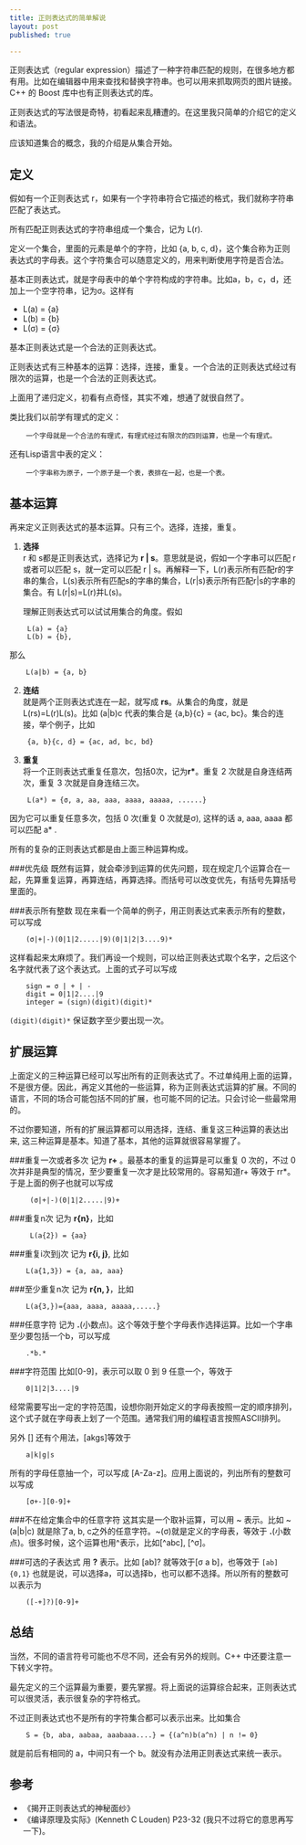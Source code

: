 ```yaml
---
title: 正则表达式的简单解说
layout: post
published: true

---
```


正则表达式（regular expression）描述了一种字符串匹配的规则，在很多地方都有用。比如在编辑器中用来查找和替换字符串。也可以用来抓取网页的图片链接。C++ 的 Boost 库中也有正则表达式的库。

正则表达式的写法很是奇特，初看起来乱糟遭的。在这里我只简单的介绍它的定义和语法。

应该知道集合的概念，我的介绍是从集合开始。

定义
---------
假如有一个正则表达式 r，如果有一个字符串符合它描述的格式，我们就称字符串匹配了表达式。

所有匹配正则表达式的字符串组成一个集合，记为 L(r).

定义一个集合，里面的元素是单个的字符，比如 {a, b, c, d}，这个集合称为正则表达式的字母表。这个字符集合可以随意定义的，用来判断使用字符是否合法。

基本正则表达式，就是字母表中的单个字符构成的字符串。比如a，b，c，d，还加上一个空字符串，记为σ。这样有

* L(a) = {a}
* L(b) = {b}
* L(σ) = {σ}

基本正则表达式是一个合法的正则表达式。

正则表达式有三种基本的运算：选择，连接，重复。一个合法的正则表达式经过有限次的运算，也是一个合法的正则表达式。

上面用了递归定义，初看有点奇怪，其实不难，想通了就很自然了。

类比我们以前学有理式的定义：
	
		一个字母就是一个合法的有理式，有理式经过有限次的四则运算，也是一个有理式。

还有Lisp语言中表的定义：

		一个字串称为原子，一个原子是一个表，表排在一起，也是一个表。


基本运算
------------
再来定义正则表达式的基本运算。只有三个。选择，连接，重复。

1. **选择**<br>
	r 和 s都是正则表达式，选择记为 **r | s**。意思就是说，假如一个字串可以匹配 r 或者可以匹配 s，就一定可以匹配 r | s。再解释一下，L(r)表示所有匹配r的字串的集合，L(s)表示所有匹配s的字串的集合，L(r|s)表示所有匹配r|s的字串的集合。有 L(r|s)=L(r)并L(s)。
	
	理解正则表达式可以试试用集合的角度。假如

		L(a) = {a}
		L(b) = {b}, 
那么

		L(a|b) = {a, b}

2. **连结**<br>
就是两个正则表达式连在一起，就写成 **rs**。从集合的角度，就是L(rs)=L(r)L(s)。比如 (a|b)c 代表的集合是 {a,b}{c} = {ac, bc}。集合的连接，举个例子，比如 

		{a, b}{c, d} = {ac, ad, bc, bd}

3. **重复**<br>
将一个正则表达式重复任意次，包括0次，记为**r\***。重复 2 次就是自身连结两次，重复 3 次就是自身连结三次。

		L(a*) = {σ, a, aa, aaa, aaaa, aaaaa, ......}
因为它可以重复任意多次，包括 0 次(重复 0 次就是σ), 这样的话 a, aaa, aaaa 都可以匹配 a* .


所有的复杂的正则表达式都是由上面三种运算构成。

###优先级
既然有运算，就会牵涉到运算的优先问题，现在规定几个运算合在一起，先算重复运算，再算连结，再算选择。而括号可以改变优先，有括号先算括号里面的。

###表示所有整数
现在来看一个简单的例子，用正则表达式来表示所有的整数，可以写成

		(σ|+|-)(0|1|2.....|9)(0|1|2|3....9)*

这样看起来太麻烦了。我们再设一个规则，可以给正则表达式取个名字，之后这个名字就代表了这个表达式。上面的式子可以写成

		sign = σ | + | -
		digit = 0|1|2....|9
		integer = (sign)(digit)(digit)*
		
`(digit)(digit)*` 保证数字至少要出现一次。


扩展运算
------------
上面定义的三种运算已经可以写出所有的正则表达式了。不过单纯用上面的运算，不是很方便。因此，再定义其他的一些运算，称为正则表达式运算的扩展。不同的语言，不同的场合可能包括不同的扩展，也可能不同的记法。只会讨论一些最常用的。

不过你要知道，所有的扩展运算都可以用选择，连结、重复这三种运算的表达出来, 这三种运算是基本。知道了基本，其他的运算就很容易掌握了。

###重复一次或者多次
记为 **r+** 。最基本的重复的运算是可以重复 0 次的，不过 0 次并非是典型的情况，至少要重复一次才是比较常用的。容易知道r+ 等效于 rr*。于是上面的例子也就可以写成

		 (σ|+|-)(0|1|2.....|9)+

###重复n次
记为 **r{n}**，比如

		 L(a{2}) = {aa}
 
###重复i次到j次
记为 **r{i, j}**, 比如

		L(a{1,3}) = {a, aa, aaa}

###至少重复n次
记为 **r{n, }**，比如

		L(a{3,})={aaa, aaaa, aaaaa,.....}

###任意字符
记为 **.**(小数点)。这个等效于整个字母表作选择运算。比如一个字串至少要包括一个b，可以写成
 
		.*b.*

###字符范围
比如[0-9]，表示可以取 0 到 9 任意一个，等效于

		0|1|2|3....|9

经常需要写出一定的字符范围，设想你刚开始定义的字母表按照一定的顺序排列，这个式子就在字母表上划了一个范围。通常我们用的编程语言按照ASCII排列。

另外 [] 还有个用法，[akgs]等效于

		a|k|g|s

所有的字母任意抽一个，可以写成 [A-Za-z]。应用上面说的，列出所有的整数可以写成

		[σ+-][0-9]+

###不在给定集合中的任意字符
这其实是一个取补运算，可以用 ~ 表示。比如 ~(a|b|c) 就是除了a, b, c之外的任意字符。~(σ)就是定义的字母表，等效于 **.**(小数点)。很多时候，这个运算也用^表示，比如[^abc], [^σ]。

###可选的子表达式
用 **?** 表示。比如 [ab]? 就等效于[σ a b]，也等效于 `[ab]{0,1}` 也就是说，可以选择a，可以选择b，也可以都不选择。所以所有的整数可以表示为 

		([-+]?)[0-9]+


总结
---------
当然，不同的语言符号可能也不尽不同，还会有另外的规则。C++ 中还要注意一下转义字符。

最先定义的三个运算最为重要，要先掌握。将上面说的运算综合起来，正则表达式可以很灵活，表示很复杂的字符格式。

不过正则表达式也不是所有的字符集合都可以表示出来。比如集合

		S = {b, aba, aabaa, aaabaaa....} = {(a^n)b(a^n) | n != 0}

就是前后有相同的 a，中间只有一个 b。就没有办法用正则表达式来统一表示。


参考
---------
* 《揭开正则表达式的神秘面纱》
* 《编译原理及实际》(Kenneth C Louden) P23-32 (我只不过将它的意思再写一下)。

